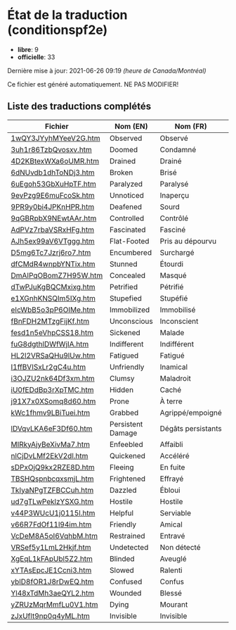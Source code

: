 # État de la traduction (conditionspf2e)

 * **libre**: 9
 * **officielle**: 33


Dernière mise à jour: 2021-06-26 09:19 *(heure de Canada/Montréal)*

Ce fichier est généré automatiquement. NE PAS MODIFIER!
## Liste des traductions complétés

| Fichier   | Nom (EN)    | Nom (FR)    | État |
|-----------|-------------|-------------|:----:|
|[1wQY3JYyhMYeeV2G.htm](conditionspf2e/1wQY3JYyhMYeeV2G.htm)|Observed|Observé|libre|
|[3uh1r86TzbQvosxv.htm](conditionspf2e/3uh1r86TzbQvosxv.htm)|Doomed|Condamné|officielle|
|[4D2KBtexWXa6oUMR.htm](conditionspf2e/4D2KBtexWXa6oUMR.htm)|Drained|Drainé|officielle|
|[6dNUvdb1dhToNDj3.htm](conditionspf2e/6dNUvdb1dhToNDj3.htm)|Broken|Brisé|officielle|
|[6uEgoh53GbXuHpTF.htm](conditionspf2e/6uEgoh53GbXuHpTF.htm)|Paralyzed|Paralysé|officielle|
|[9evPzg9E6muFcoSk.htm](conditionspf2e/9evPzg9E6muFcoSk.htm)|Unnoticed|Inaperçu|officielle|
|[9PR9y0bi4JPKnHPR.htm](conditionspf2e/9PR9y0bi4JPKnHPR.htm)|Deafened|Sourd|officielle|
|[9qGBRpbX9NEwtAAr.htm](conditionspf2e/9qGBRpbX9NEwtAAr.htm)|Controlled|Contrôlé|officielle|
|[AdPVz7rbaVSRxHFg.htm](conditionspf2e/AdPVz7rbaVSRxHFg.htm)|Fascinated|Fasciné|officielle|
|[AJh5ex99aV6VTggg.htm](conditionspf2e/AJh5ex99aV6VTggg.htm)|Flat-Footed|Pris au dépourvu|officielle|
|[D5mg6Tc7Jzrj6ro7.htm](conditionspf2e/D5mg6Tc7Jzrj6ro7.htm)|Encumbered|Surchargé|officielle|
|[dfCMdR4wnpbYNTix.htm](conditionspf2e/dfCMdR4wnpbYNTix.htm)|Stunned|Étourdi|officielle|
|[DmAIPqOBomZ7H95W.htm](conditionspf2e/DmAIPqOBomZ7H95W.htm)|Concealed|Masqué|officielle|
|[dTwPJuKgBQCMxixg.htm](conditionspf2e/dTwPJuKgBQCMxixg.htm)|Petrified|Pétrifié|officielle|
|[e1XGnhKNSQIm5IXg.htm](conditionspf2e/e1XGnhKNSQIm5IXg.htm)|Stupefied|Stupéfié|officielle|
|[eIcWbB5o3pP6OIMe.htm](conditionspf2e/eIcWbB5o3pP6OIMe.htm)|Immobilized|Immobilisé|officielle|
|[fBnFDH2MTzgFijKf.htm](conditionspf2e/fBnFDH2MTzgFijKf.htm)|Unconscious|Inconscient|officielle|
|[fesd1n5eVhpCSS18.htm](conditionspf2e/fesd1n5eVhpCSS18.htm)|Sickened|Malade|officielle|
|[fuG8dgthlDWfWjIA.htm](conditionspf2e/fuG8dgthlDWfWjIA.htm)|Indifferent|Indifférent|libre|
|[HL2l2VRSaQHu9lUw.htm](conditionspf2e/HL2l2VRSaQHu9lUw.htm)|Fatigued|Fatigué|officielle|
|[I1ffBVISxLr2gC4u.htm](conditionspf2e/I1ffBVISxLr2gC4u.htm)|Unfriendly|Inamical|officielle|
|[i3OJZU2nk64Df3xm.htm](conditionspf2e/i3OJZU2nk64Df3xm.htm)|Clumsy|Maladroit|officielle|
|[iU0fEDdBp3rXpTMC.htm](conditionspf2e/iU0fEDdBp3rXpTMC.htm)|Hidden|Caché|officielle|
|[j91X7x0XSomq8d60.htm](conditionspf2e/j91X7x0XSomq8d60.htm)|Prone|À terre|officielle|
|[kWc1fhmv9LBiTuei.htm](conditionspf2e/kWc1fhmv9LBiTuei.htm)|Grabbed|Agrippé/empoigné|libre|
|[lDVqvLKA6eF3Df60.htm](conditionspf2e/lDVqvLKA6eF3Df60.htm)|Persistent Damage|Dégâts persistants|officielle|
|[MIRkyAjyBeXivMa7.htm](conditionspf2e/MIRkyAjyBeXivMa7.htm)|Enfeebled|Affaibli|officielle|
|[nlCjDvLMf2EkV2dl.htm](conditionspf2e/nlCjDvLMf2EkV2dl.htm)|Quickened|Accéléré|officielle|
|[sDPxOjQ9kx2RZE8D.htm](conditionspf2e/sDPxOjQ9kx2RZE8D.htm)|Fleeing|En fuite|officielle|
|[TBSHQspnbcqxsmjL.htm](conditionspf2e/TBSHQspnbcqxsmjL.htm)|Frightened|Effrayé|officielle|
|[TkIyaNPgTZFBCCuh.htm](conditionspf2e/TkIyaNPgTZFBCCuh.htm)|Dazzled|Ébloui|officielle|
|[ud7gTLwPeklzYSXG.htm](conditionspf2e/ud7gTLwPeklzYSXG.htm)|Hostile|Hostile|libre|
|[v44P3WUcU1j0115l.htm](conditionspf2e/v44P3WUcU1j0115l.htm)|Helpful|Serviable|libre|
|[v66R7FdOf11l94im.htm](conditionspf2e/v66R7FdOf11l94im.htm)|Friendly|Amical|libre|
|[VcDeM8A5oI6VqhbM.htm](conditionspf2e/VcDeM8A5oI6VqhbM.htm)|Restrained|Entravé|libre|
|[VRSef5y1LmL2Hkjf.htm](conditionspf2e/VRSef5y1LmL2Hkjf.htm)|Undetected|Non détecté|officielle|
|[XgEqL1kFApUbl5Z2.htm](conditionspf2e/XgEqL1kFApUbl5Z2.htm)|Blinded|Aveuglé|officielle|
|[xYTAsEpcJE1Ccni3.htm](conditionspf2e/xYTAsEpcJE1Ccni3.htm)|Slowed|Ralenti|libre|
|[yblD8fOR1J8rDwEQ.htm](conditionspf2e/yblD8fOR1J8rDwEQ.htm)|Confused|Confus|officielle|
|[Yl48xTdMh3aeQYL2.htm](conditionspf2e/Yl48xTdMh3aeQYL2.htm)|Wounded|Blessé|libre|
|[yZRUzMqrMmfLu0V1.htm](conditionspf2e/yZRUzMqrMmfLu0V1.htm)|Dying|Mourant|officielle|
|[zJxUflt9np0q4yML.htm](conditionspf2e/zJxUflt9np0q4yML.htm)|Invisible|Invisible|officielle|
